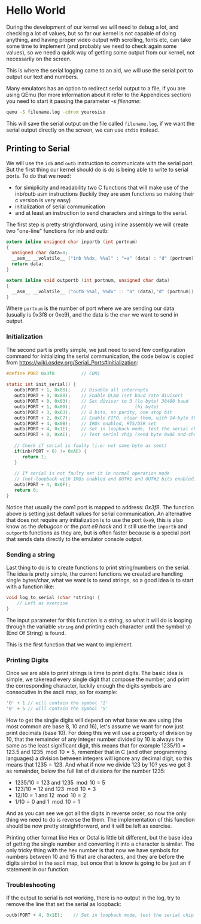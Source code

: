 # Hello World

During the development of our kernel we will need to debug a lot, and checking a lot of values, but so far our kernel is not capable of doing anything, and having proper video output with scrolling, fonts etc, can take some time to implement (and probably we need to check again some values), so we need a quick way of getting some output from our kernel, not necessarily on the screen. 

This is where the serial logging came to an aid, we will use the serial port to output our text and numbers. 

Many emulators has an option to redirect serial output to a file, if you are using QEmu (for more information about it refer to the Appendices section) you need to start it passing the parameter *-s filename*:

```bash
qemu -S filename.log -cdrom yourosiso
```

This will save the serial output on the file called `filename.log`, if we want the serial output directly on the screen, we can use `stdio` instead.

## Printing to Serial

We will use the `inb` and `outb` instruction to communicate with the serial port. But the first thing our kernel should do is do is being able to write to serial ports. To do that we need: 

* for simiplicity and readability two C functions that will make use of the inb/outb asm instructions (luckily they are asm functions so making their c version is very easy)
* initialization of serial communication
* and at least an instruction to send characters and strings to the serial. 

The first step is pretty strightforward, using inline assembly we will create two "one-line" functions for inb and outb: 

```C
extern inline unsigned char inportb (int portnum)
{
  unsigned char data=0;
  __asm__ __volatile__ ("inb %%dx, %%al" : "=a" (data) : "d" (portnum));
  return data;
}

extern inline void outportb (int portnum, unsigned char data)
{
  __asm__ __volatile__ ("outb %%al, %%dx" :: "a" (data),"d" (portnum));
}

```

Where `portnum` is the number of port where we are sending our data (usually is 0x3f8 or 0xe9), and the data is the `char` we want to send in output. 

### Initialization

The second part is pretty simple, we just need to send few configuration command for initializing the serial communication, the code below is copied from https://wiki.osdev.org/Serial_Ports#Initialization:

```C
#define PORT 0x3f8          // COM1
 
static int init_serial() {
   outb(PORT + 1, 0x00);    // Disable all interrupts
   outb(PORT + 3, 0x80);    // Enable DLAB (set baud rate divisor)
   outb(PORT + 0, 0x03);    // Set divisor to 3 (lo byte) 38400 baud
   outb(PORT + 1, 0x00);    //                  (hi byte)
   outb(PORT + 3, 0x03);    // 8 bits, no parity, one stop bit
   outb(PORT + 2, 0xC7);    // Enable FIFO, clear them, with 14-byte threshold
   outb(PORT + 4, 0x0B);    // IRQs enabled, RTS/DSR set
   outb(PORT + 4, 0x1E);    // Set in loopback mode, test the serial chip
   outb(PORT + 0, 0xAE);    // Test serial chip (send byte 0xAE and check if serial returns same byte)
 
   // Check if serial is faulty (i.e: not same byte as sent)
   if(inb(PORT + 0) != 0xAE) {
      return 1;
   }
 
   // If serial is not faulty set it in normal operation mode
   // (not-loopback with IRQs enabled and OUT#1 and OUT#2 bits enabled)
   outb(PORT + 4, 0x0F);
   return 0;
}
```

Notice that usually the com1 port is mapped to address: *0x3f8*. The function above is setting just default values for serial communication. An alternative that does not require any initialization is to use the port `0xe9`, this is also know as the _debugcon_ or the _port e9 hack_ and it still use the `inportb` and `outportb` functions as they are, but is often faster because is a special port that sends data directly to the emulator console output. 

### Sending a string

Last thing to do is to create functions to print string/numbers on the serial. The idea is pretty simple, the current functions we created are handling single bytes/char, what we want is to send strings, so a good idea is to start with a function like: 

```c
void log_to_serial (char *string) {
    // Left as exercise
}
```

The input parameter for this function is a string, so what it will do is looping through the variable `string` and printing each character until the symbol `\0` (End Of String) is found.

This is the first function that we want to implement. 

### Printing Digits

Once we are able to print strings is time to print digits. The basic idea is simple, we takeread every single digit that compose the number, and print the corresponding character, luckily enough the digits symbols are consecutive in the ascii map, so for example: 

```c
'0' + 1 // will contain the symbol '1'
'0' + 5 // will contain the symbol '5'
```

How to get the single digits will depend on what base we are using (the most common are base 8, 10 and 16), let's assume we want for now just print decimals (base 10). For doing this we will use a property of division by 10, that the remainder of any integer number divided by 10 is always the same as the least significant digit, this means that for example $1235/10=123.5$ and $1235 \mod 10=5$, remember that in C (and other programming languages) a division between integers will ignore any decimal digit, so this means that $1235=123$. And what if now we divide 123 by 10? yes we get 3 as remainder, below the full list of divisions for the number 1235:

* $1235/10 = 123$ and $1235 \mod 10 = 5$
* $123/10 = 12$ and $123 \mod 10 = 3$
* $12/10 = 1$ and $12 \mod10 = 2$
* $1/10 = 0$  and $1 \mod 10 = 1$

And as you can see we got all the digits in reverse order, so now the only thing we need to do is reverse the them. The implementation of this function should be now pretty straightforward, and it will be left as exercise. 

Printing other format like Hex or Octal is little bit different, but the base idea of getting the single number and converting it into a character is similar. The only tricky thing with the hex number is that now we have symbols for numbers between 10 and 15 that are characters, and they are before the digits simbol in the ascii map, but once that is know is going to be just an if statement in our function. 
 
### Troubleshooting

If the output to serial is not working, there is no output in the log, try to remove the line that set the serial as loopback: 

```C
outb(PORT + 4, 0x1E);    // Set in loopback mode, test the serial chip 
```

